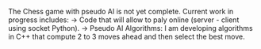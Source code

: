 The Chess game with pseudo AI is not yet complete. Current work in progress includes:
  -> Code that will allow to paly online (server - client using socket Python).
  -> Pseudo AI Algorithms: I am developing algorithms in C++ that compute 2 to 3 moves ahead and then select the best move.

